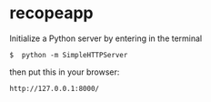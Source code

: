 # recopeapp

Initialize a Python server by entering in the terminal

    $  python -m SimpleHTTPServer
    
then put this in your browser:

    http://127.0.0.1:8000/
